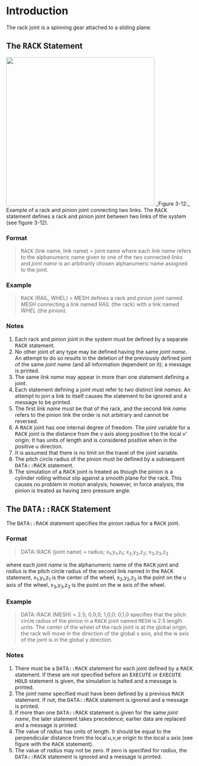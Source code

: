 # Introduction #

The rack joint is a spinning gear attached to a sliding plane.



## The <tt>RACK</tt> Statement ##
<img src='http://impsim.googlecode.com/svn/wiki/images/Manual_figure_ch3_12.png' height='400px' />
_Figure 3-12:_ Example of a rack and pinion joint connecting two links.
The <tt>RACK</tt> statement defines a rack and pinion joint between two links of the system (see figure 3-12).

### Format ###
> <tt>RACK</tt> (link name, link name) = joint name
where each _link name_ refers to the alphanumeric name given to one of the two connected links and _joint name_ is an arbitrarily chosen alphanumeric name assigned to the joint.

### Example ###
> <tt>RACK</tt> (RAIL, WHEL) = MESH
defines a rack and pinion joint named _MESH_ connecting a link named _RAIL_ (the rack) with a link named _WHEL_ (the pinion).

### Notes ###
  1. Each rack and pinion joint in the system must be defined by a separate <tt>RACK</tt> statement.
  1. No other joint of any type may be defined having the same _joint name_. An attempt to do so results in the deletion of the previously defined joint of the same _joint name_ (and all information dependent on it); a message is printed.
  1. The same _link name_ may appear in more than one statement defining a joint.
  1. Each statement defining a joint must refer to two distinct _link names_. An attempt to join a link to itself causes the statement to be ignored and a message to be printed.
  1. The first _link name_ must be that of the rack, and the second _link name_ refers to the pinion link the order is not arbitrary and cannot be reversed.
  1. A <tt>RACK</tt> joint has one internal degree of freedom. The joint variable for a <tt>RACK</tt> joint is the distance from the v axis along positive t to the local v' origin. It has units of length and is considered positive when in the positive u direction.
  1. It is assumed that there is no limit on the travel of the joint variable.
  1. The pitch circle radius of the pinion must be defined by a subsequent <tt>DATA::RACK</tt> statement.
  1. The simulation of a <tt>RACK</tt> joint is treated as though the pinion is a cylinder rolling without slip against a smooth plane for the rack. This causes no problem in motion analysis; however, in force analysis, the pinion is treated as having zero pressure angle.


## The <tt>DATA::RACK</tt> Statement ##
The <tt>DATA::RACK</tt> statement specifies the pinion radius for a <tt>RACK</tt> joint.

### Format ###
> DATA::RACK (joint name) = radius; x<sub>1</sub>,y<sub>1</sub>,z<sub>1</sub>; x<sub>2</sub>,y<sub>2</sub>,z<sub>2</sub>; x<sub>3</sub>,y<sub>3</sub>,z<sub>3</sub>

where each _joint name_ is the alphanumeric name of the <tt>RACK</tt> joint and _radius_ is the pitch
circle radius of the second link named in the <tt>RACK</tt> statement, x<sub>1</sub>,y<sub>1</sub>,z<sub>1</sub> is the center of the wheel, x<sub>2</sub>,y<sub>2</sub>,z<sub>2</sub> is the point on the u axis of the wheel, x<sub>3</sub>,y<sub>3</sub>,z<sub>3</sub> is the point on the w axis of the wheel.

### Example ###
> DATA::RACK (MESH) = 2.5; 0,0,0; 1,0,0; 0,1,0
specifies that the pitch circle radius of the pinion in a <tt>RACK</tt> joint named <tt>MESH</tt> is 2.5 length
units.  The center of the wheel of the rack joint is at the global origin, the rack will move in the direction of the global x axis, and the w axis of the joint is in the global y direction.

### Notes ###
  1. There must be a <tt>DATA::RACK</tt> statement for each joint defined by a <tt>RACK</tt> statement. If these are not specified before an <tt>EXECUTE</tt> or <tt>EXECUTE HOLD</tt> statement is given, the simulation is halted and a message is printed.
  1. The _joint name_ specified must have been defined by a previous <tt>RACK</tt> statement. If not, the <tt>DATA::RACK</tt> statement is ignored and a message is printed.
  1. If more than one <tt>DATA::RACK</tt> statement is given for the same _joint name_, the later statement takes precedence; earlier data are replaced and a message is printed.
  1. The value of _radius_ has units of length. It should be equal to the perpendicular distance from the local <i>u</i>,<i>v</i>,<i>w</i> origin to the local u axis (see figure with the <tt>RACK</tt> statement).
  1. The value of _radius_ may not be zero. If zero is specified for _radius_, the <tt>DATA::RACK</tt> statement is ignored and a message is printed.